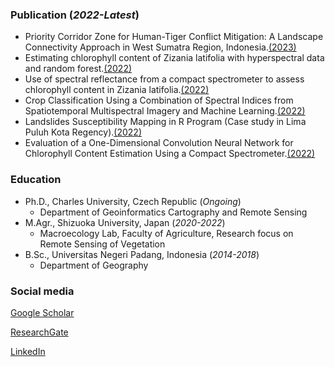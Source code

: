 ### Publication (_2022-Latest_)

*   Priority Corridor Zone for Human-Tiger Conflict Mitigation: A Landscape Connectivity Approach in West Sumatra Region, Indonesia.[(2023)](https://www.sciencedirect.com/science/article/pii/S1617138123001723)
*   Estimating chlorophyll content of Zizania latifolia with hyperspectral data and random forest.[(2022)](https://dergipark.org.tr/en/pub/ijeg/article/953188)
*   Use of spectral reflectance from a compact spectrometer to assess chlorophyll content in Zizania latifolia.[(2022)](https://www.tandfonline.com/doi/full/10.1080/10106049.2021.1914747)
*   Crop Classification Using a Combination of Spectral Indices from Spatiotemporal Multispectral Imagery and Machine Learning.[(2022)](https://ieeexplore.ieee.org/abstract/document/9884135)
*   Landslides Susceptibility Mapping in R Program (Case study in Lima Puluh Kota Regency).[(2022)](https://mjfas.utm.my/index.php/mjfas/article/view/2534)
*   Evaluation of a One-Dimensional Convolution Neural Network for Chlorophyll Content Estimation Using a Compact Spectrometer.[(2022)](https://www.mdpi.com/2072-4292/14/9/1997)

### Education

- Ph.D., Charles University, Czech Republic (_Ongoing_)
  - Department of Geoinformatics Cartography and Remote Sensing 
- M.Agr., Shizuoka University, Japan (_2020-2022_)
  - Macroecology Lab, Faculty of Agriculture, Research focus on Remote Sensing of Vegetation
- B.Sc., Universitas Negeri Padang, Indonesia (_2014-2018_)
  - Department of Geography

### Social media
[Google Scholar](https://scholar.google.com/citations?user=FqkFQaAAAAAJ&hl=en)

[ResearchGate](https://www.researchgate.net/profile/Adenan-Yandra-Nofrizal)

[LinkedIn](https://www.linkedin.com/in/adenan-yandra-nofrizal-b74416166/)
